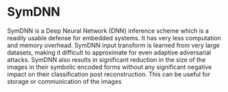 # SymDNN
SymDNN is a Deep Neural Network (DNN) inference scheme which is a readily usable defense for embedded systems. It has very less computation and memory overhead. SymDNN input transform is learned from very large datasets, making it difficult to approximate for even adaptive adversarial attacks. SymDNN also results in significant reduction in the size of the images in their symbolic encoded forms without any significant negative impact on their classification post reconstruction. This can be useful for storage or communication of the images
